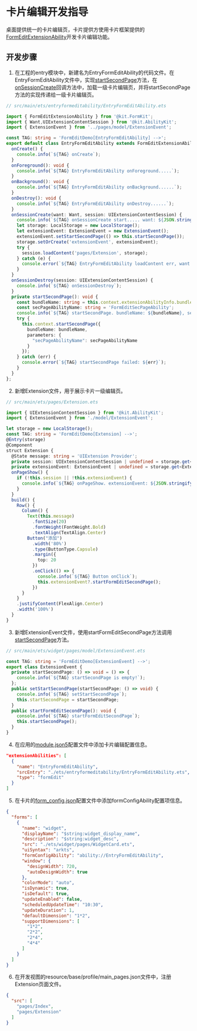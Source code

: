 # 卡片编辑开发指导
<!--Kit: Form Kit-->
<!--Subsystem: Ability-->
<!--Owner: @cx983299475-->
<!--SE: @xueyulong-->
<!--TSE: @chenmingze-->
桌面提供统一的卡片编辑页，卡片提供方使用卡片框架提供的[FormEditExtensionAbility](../reference/apis-form-kit/js-apis-app-form-formEditExtensionAbility.md)开发卡片编辑功能。

## 开发步骤
1. 在工程的entry模块中，新建名为EntryFormEditAbility的代码文件。在EntryFormEditAbility文件中，实现[startSecondPage](../reference/apis-form-kit/js-apis-inner-application-formEditExtensionContext.md#startsecondpage)方法，在[onSessionCreate](../reference/apis-ability-kit/js-apis-app-ability-uiExtensionAbility.md#onsessioncreate)回调方法中，加载一级卡片编辑页，并将startSecondPage方法的实现传递给一级卡片编辑页。

```ts
// src/main/ets/entryformeditability/EntryFormEditAbility.ets

import { FormEditExtensionAbility } from '@kit.FormKit';
import { Want,UIExtensionContentSession } from '@kit.AbilityKit';
import { ExtensionEvent } from '../pages/model/ExtensionEvent';

const TAG: string = 'FormEditDemo[EntryFormEditAbility] -->';
export default class EntryFormEditAbility extends FormEditExtensionAbility {
  onCreate() {
    console.info(`${TAG} onCreate`);
  }
  onForeground(): void {
    console.info(`${TAG} EntryFormEditAbility onForeground.....`);
  }
  onBackground(): void {
    console.info(`${TAG} EntryFormEditAbility onBackground......`);
  }
  onDestroy(): void {
    console.info(`${TAG} EntryFormEditAbility onDestroy......`);
  }
  onSessionCreate(want: Want, session: UIExtensionContentSession) {
    console.info(`${TAG} onSessionCreate start..... want: ${JSON.stringify(want)}`);
    let storage: LocalStorage = new LocalStorage();
    let extensionEvent: ExtensionEvent = new ExtensionEvent();
    extensionEvent.setStartSecondPage(() => this.startSecondPage());
    storage.setOrCreate('extensionEvent', extensionEvent);
    try {
      session.loadContent('pages/Extension', storage);
    } catch (e) {
      console.error(`${TAG} EntryFormEditAbility loadContent err, want: ${JSON.stringify(e)}`);
    }
  }
  onSessionDestroy(session: UIExtensionContentSession) {
    console.info(`${TAG} onSessionDestroy`);
  }
  private startSecondPage(): void {
    const bundleName: string = this.context.extensionAbilityInfo.bundleName;
    const secPageAbilityName: string = 'FormEditSecPageAbility';
    console.info(`${TAG} startSecondPage. bundleName: ${bundleName}, secPageAbilityName: ${secPageAbilityName}.`);
    try {
      this.context.startSecondPage({
        bundleName: bundleName,
        parameters: {
          "secPageAbilityName": secPageAbilityName
        }
      });
    } catch (err) {
      console.error(`${TAG} startSecondPage failed: ${err}`);
    }
  }
};
```

2. 新增Extension文件，用于展示卡片一级编辑页。

```ts
// src/main/ets/pages/Extension.ets

import { UIExtensionContentSession } from '@kit.AbilityKit';
import { ExtensionEvent } from './model/ExtensionEvent';

let storage = new LocalStorage();
const TAG: string = 'FormEditDemo[Extension] -->';
@Entry(storage)
@Component
struct Extension {
  @State message: string = 'UIExtension Provider';
  private session: UIExtensionContentSession | undefined = storage.get<UIExtensionContentSession>('session');
  private extensionEvent: ExtensionEvent | undefined = storage.get<ExtensionEvent>('extensionEvent');
  onPageShow() {
    if (!this.session || !this.extensionEvent) {
      console.info(`${TAG} onPageShow. extensionEvent: ${JSON.stringify(this.extensionEvent)}, session: ${JSON.stringify(this.session)}.`);
    }
  }
  build() {
    Row() {
      Column() {
        Text(this.message)
          .fontSize(20)
          .fontWeight(FontWeight.Bold)
          .textAlign(TextAlign.Center)
        Button("添加")
          .width('80%')
          .type(ButtonType.Capsule)
          .margin({
            top: 20
          })
          .onClick(() => {
            console.info(`${TAG} Button onClick`);
            this.extensionEvent?.startFormEditSecondPage();
          })
      }
    }
    .justifyContent(FlexAlign.Center)
    .width('100%')
  }
}
```

3. 新增ExtensionEvent文件，使用startFormEditSecondPage方法调用[startSecondPage](../reference/apis-form-kit/js-apis-inner-application-formEditExtensionContext.md#startsecondpage)方法。

```ts
// src/main/ets/widget/pages/model/ExtensionEvent.ets

const TAG: string = 'FormEditDemo[ExtensionEvent] -->';
export class ExtensionEvent {
  private startSecondPage: () => void = () => {
    console.info(`${TAG} startSecondPage is empty!`);
  };
  public setStartSecondPage(startSecondPage: () => void) {
    console.info(`${TAG} setStartSecondPage`);
    this.startSecondPage = startSecondPage;
  }
  public startFormEditSecondPage(): void {
    console.info(`${TAG} startFormEditSecondPage`);
    this.startSecondPage();
  }
}

```

4. 在应用的[module.json5](../quick-start/module-configuration-file.md)配置文件中添加卡片编辑配置信息。

```json
"extensionAbilities": [
  {
    "name": "EntryFormEditAbility",
    "srcEntry": "./ets/entryformeditability/EntryFormEditAbility.ets",
    "type": "formEdit"
  }
]
```

5. 在卡片的[form_config.json](./arkts-ui-widget-configuration.md#配置文件字段说明)配置文件中添加formConfigAbility配置项信息。

```json
{
  "forms": [
    {
      "name": "widget",
      "displayName": "$string:widget_display_name",
      "description": "$string:widget_desc",
      "src": "./ets/widget/pages/WidgetCard.ets",
      "uiSyntax": "arkts",
      "formConfigAbility": "ability://EntryFormEditAbility",
      "window": {
        "designWidth": 720,
        "autoDesignWidth": true
      },
      "colorMode": "auto",
      "isDynamic": true,
      "isDefault": true,
      "updateEnabled": false,
      "scheduledUpdateTime": "10:30",
      "updateDuration": 1,
      "defaultDimension": "1*2",
      "supportDimensions": [
        "1*2",
        "2*2",
        "2*4",
        "4*4"
      ]
    }
  ]
}
```
6. 在开发视图的resource/base/profile/main_pages.json文件中，注册Extension页面文件。

```json
{
  "src": [
    "pages/Index",
    "pages/Extension"
  ]
}
```